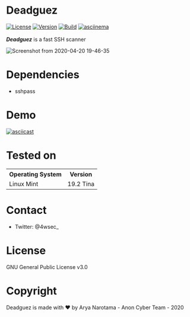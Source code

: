# Deadguez
[![License](https://img.shields.io/badge/License-GPL-red.svg)](https://github.com/aryanrtm/KawaiiDeauther/blob/master/LICENSE)  [![Version](https://img.shields.io/badge/Release-1.2-blue.svg?maxAge=259200)]()  [![Build](https://img.shields.io/badge/Supported_OS-Linux-green.svg)]()  [![asciinema](https://img.shields.io/badge/asciinema-Demo-red.svg)](https://asciinema.org/a/322011)
<br/>
<br/>
***Deadguez*** is a fast SSH scanner

![Screenshot from 2020-04-20 19-46-35](https://user-images.githubusercontent.com/32659320/79754004-064c5480-8341-11ea-9098-eca4cdeceada.png)


Dependencies
=

- sshpass


Demo
=
[![asciicast](https://asciinema.org/a/322011.png)](https://asciinema.org/a/322011?autoplay=1&loop=1)


Tested on
=

<table>
    <tr>
        <th>Operating System</th>
        <th> Version </th>
    </tr>
    <tr>
        <td>Linux Mint</td>
        <td> 19.2 Tina </td>
    </tr>
</table>


Contact
=
- Twitter: @4wsec_


License
=
GNU General Public License v3.0


Copyright
=
Deadguez is made with ❤️ by Arya Narotama - Anon Cyber Team - 2020
